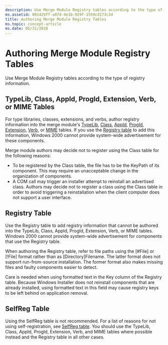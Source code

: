 ```yaml
---
description: Use Merge Module Registry tables according to the type of registry information.
ms.assetid: 091429ff-a8f4-4e1b-929f-1559cd173c3d
title: Authoring Merge Module Registry Tables
ms.topic: concept-article
ms.date: 05/31/2018
---
```


# Authoring Merge Module Registry Tables

Use Merge Module Registry tables according to the type of registry information.

## TypeLib, Class, AppId, ProgId, Extension, Verb, or MIME Tables

For type libraries, classes, extensions, and verbs, author registry information into the merge module's [TypeLib](typelib-table.md), [Class](class-table.md), [AppId](appid-table.md), [ProgId](progid-table.md), [Extension](extension-table.md), [Verb](verb-table.md), or [MIME](mime-table.md) tables. If you use the [Registry table](registry-table.md) to add this information, Windows 2000 cannot provide system-wide advertisement for these components.

Merge module authors may decide not to register using the Class table for the following reasons:

-   To be registered by the Class table, the file has to be the KeyPath of its component. This may require an unacceptable change in the organization of components.
-   A COM call may trigger an installer attempt to reinstall an advertised class. Authors may decide not to register a class using the Class table in order to avoid triggering a reinstallation when the client computer does not support a user interface.

## Registry Table

Use the Registry table to add registry information that cannot be authored into the TypeLib, Class, AppId, ProgId, Extension, Verb, or MIME tables. Windows 2000 cannot provide system-wide advertisement for components that use the Registry table.

When authoring the Registry table, refer to file paths using the \[\#File\] or \[!File\] format rather than as \[Directory\]Filename. The latter format does not support run-from-source installation. The former format also makes missing files and faulty components easier to detect.

Care is needed when using formatted text in the Key column of the Registry table. Because Windows Installer does not reinstall components that are already installed, using formatted text in this field may cause registry keys to be left behind on application removal.

## SelfReg Table

Using the SelfReg table is not recommended. For a list of reasons for not using self-registration, see [SelfReg table](selfreg-table.md). You should use the TypeLib, Class, AppId, ProgId, Extension, Verb, and MIME tables where possible instead and the Registry table in all other cases.

 

 



